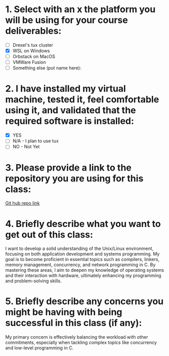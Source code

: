 # 1. Select with an x the platform you will be using for your course deliverables:
- [ ] Drexel's tux cluster
- [x] WSL on Windows
- [ ] Orbstack on MacOS
- [ ] VMWare Fusion
- [ ] Something else (put name here): 

# 2. I have installed my virtual machine, tested it, feel comfortable using it, and validated that the required software is installed:
- [x] YES
- [ ] N/A - I plan to use tux
- [ ] NO - Not Yet

# 3. Please provide a link to the repository you are using for this class:  
[Git hub repo link](https://github.com/hareeshshankarbj/CS503.git)

# 4. Briefly describe what you want to get out of this class:
I want to develop a solid understanding of the Unix/Linux environment, focusing on both application development and systems programming. My goal is to become proficient in essential topics such as compilers, linkers, memory management, concurrency, and network programming in C. By mastering these areas, I aim to deepen my knowledge of operating systems and their interaction with hardware, ultimately enhancing my programming and problem-solving skills.

# 5. Briefly describe any concerns you might be having with being successful in this class (if any):  
My primary concern is effectively balancing the workload with other commitments, especially when tackling complex topics like concurrency and low-level programming in C.
